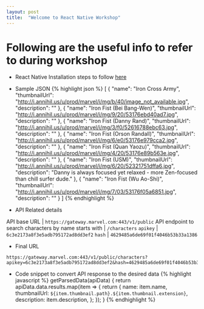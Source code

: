 ```yaml
---
layout: post
title:  "Welcome to React Native Workshop"
---
```


# Following are the useful info to refer to during workshop

 - React Native Installation steps to follow [here](https://facebook.github.io/react-native/docs/getting-started)

 - Sample JSON
 {% highlight json %}
 [
  {
    "name": "Iron Cross Army",
    "thumbnailUrl": "http://i.annihil.us/u/prod/marvel/i/mg/b/40/image_not_available.jpg",
    "description": ""
  },
  {
    "name": "Iron Fist (Bei Bang-Wen)",
    "thumbnailUrl": "http://i.annihil.us/u/prod/marvel/i/mg/9/20/53176ebd40ad7.jpg",
    "description": ""
  },
  {
    "name": "Iron Fist (Danny Rand)",
    "thumbnailUrl": "http://i.annihil.us/u/prod/marvel/i/mg/3/f0/52616788ebc63.jpg",
    "description": ""
  },
  {
    "name": "Iron Fist (Orson Randall)",
    "thumbnailUrl": "http://i.annihil.us/u/prod/marvel/i/mg/6/e0/53176e979cca2.jpg",
    "description": ""
  },
  {
    "name": "Iron Fist (Quan Yaozu)",
    "thumbnailUrl": "http://i.annihil.us/u/prod/marvel/i/mg/4/20/53176e89b563e.jpg",
    "description": ""
  },
  {
    "name": "Iron Fist (USM)",
    "thumbnailUrl": "http://i.annihil.us/u/prod/marvel/i/mg/6/20/52321751dffa6.jpg",
    "description": "Danny is always focused yet relaxed - more Zen-focused than chill surfer dude."
  },
  {
    "name": "Iron Fist (Wu Ao-Shi)",
    "thumbnailUrl": "http://i.annihil.us/u/prod/marvel/i/mg/7/03/53176f05a6851.jpg",
    "description": ""
  }
]
 {% endhighlight %}
 - API Related details

 API base URL | `https://gateway.marvel.com:443/v1/public`
 API endpoint to search characters by name starts with | `/characters`
 `apikey` | `6c3e2173a8f3e5adb795172ad8dd3ef2`
 `hash` | `4629485a6de69f01f4046b53b33a1386`
 
 - Final URL
 ```
 https://gateway.marvel.com:443/v1/public/characters?apikey=6c3e2173a8f3e5adb795172ad8dd3ef2&hash=4629485a6de69f01f4046b53b33a1386&ts=1&nameStartsWith=Spider
 ```
 - Code snippet to convert API response to the desired data
 {% highlight javascript %}
 getParsedData(apiData) {
    return apiData.data.results.map(item => {
        return {
            name: item.name,
            thumbnailUrl: `${item.thumbnail.path}.${item.thumbnail.extension}`,
            description: item.description,
        };
    });
 }
 {% endhighlight %}
